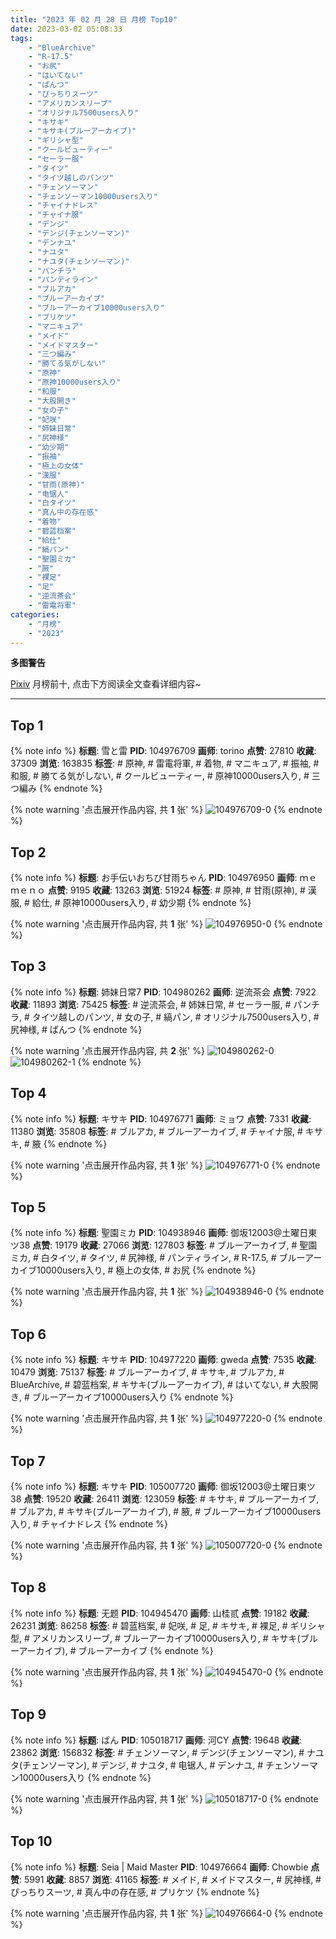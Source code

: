 ```yaml
---
title: "2023 年 02 月 28 日 月榜 Top10"
date: 2023-03-02 05:08:33
tags:
    - "BlueArchive"
    - "R-17.5"
    - "お尻"
    - "はいてない"
    - "ぱんつ"
    - "ぴっちりスーツ"
    - "アメリカンスリーブ"
    - "オリジナル7500users入り"
    - "キサキ"
    - "キサキ(ブルーアーカイブ)"
    - "ギリシャ型"
    - "クールビューティー"
    - "セーラー服"
    - "タイツ"
    - "タイツ越しのパンツ"
    - "チェンソーマン"
    - "チェンソーマン10000users入り"
    - "チャイナドレス"
    - "チャイナ服"
    - "デンジ"
    - "デンジ(チェンソーマン)"
    - "デンナユ"
    - "ナユタ"
    - "ナユタ(チェンソーマン)"
    - "パンチラ"
    - "パンティライン"
    - "ブルアカ"
    - "ブルーアーカイブ"
    - "ブルーアーカイブ10000users入り"
    - "プリケツ"
    - "マニキュア"
    - "メイド"
    - "メイドマスター"
    - "三つ編み"
    - "勝てる気がしない"
    - "原神"
    - "原神10000users入り"
    - "和服"
    - "大股開き"
    - "女の子"
    - "妃咲"
    - "姉妹日常"
    - "尻神様"
    - "幼少期"
    - "振袖"
    - "極上の女体"
    - "漢服"
    - "甘雨(原神)"
    - "电锯人"
    - "白タイツ"
    - "真ん中の存在感"
    - "着物"
    - "碧蓝档案"
    - "給仕"
    - "縞パン"
    - "聖園ミカ"
    - "腋"
    - "裸足"
    - "足"
    - "逆流茶会"
    - "雷電将軍"
categories:
    - "月榜"
    - "2023"
---
```


<i class="fa fa-triangle-exclamation"></i>**多图警告**<i class="fa fa-triangle-exclamation"></i>

[Pixiv](https://www.pixiv.net/) 月榜前十, 点击下方阅读全文查看详细内容~

<!-- more -->

---

## Top 1

{% note info %}
**标题**: 雪と雷
**PID**: 104976709 **画师**: torino
**点赞**: 27810 **收藏**: 37309 **浏览**: 163835
**标签**: # 原神, # 雷電将軍, # 着物, # マニキュア, # 振袖, # 和服, # 勝てる気がしない, # クールビューティー, # 原神10000users入り, # 三つ編み
{% endnote %}

{% note warning '点击展开作品内容, 共 **1** 张' %}
![104976709-0](https://i.pixiv.re/img-original/img/2023/02/01/00/00/41/104976709_p0.jpg)
{% endnote %}

## Top 2

{% note info %}
**标题**: お手伝いおちび甘雨ちゃん
**PID**: 104976950 **画师**: ｍｅｍｅｎｏ
**点赞**: 9195 **收藏**: 13263 **浏览**: 51924
**标签**: # 原神, # 甘雨(原神), # 漢服, # 給仕, # 原神10000users入り, # 幼少期
{% endnote %}

{% note warning '点击展开作品内容, 共 **1** 张' %}
![104976950-0](https://i.pixiv.re/img-original/img/2023/02/01/00/02/19/104976950_p0.png)
{% endnote %}

## Top 3

{% note info %}
**标题**: 姉妹日常7
**PID**: 104980262 **画师**: 逆流茶会
**点赞**: 7922 **收藏**: 11893 **浏览**: 75425
**标签**: # 逆流茶会, # 姉妹日常, # セーラー服, # パンチラ, # タイツ越しのパンツ, # 女の子, # 縞パン, # オリジナル7500users入り, # 尻神様, # ぱんつ
{% endnote %}

{% note warning '点击展开作品内容, 共 **2** 张' %}
![104980262-0](https://i.pixiv.re/img-original/img/2023/02/01/02/10/43/104980262_p0.jpg)
![104980262-1](https://i.pixiv.re/img-original/img/2023/02/01/02/10/43/104980262_p1.jpg)
{% endnote %}

## Top 4

{% note info %}
**标题**: キサキ
**PID**: 104976771 **画师**: ミョワ
**点赞**: 7331 **收藏**: 11380 **浏览**: 35808
**标签**: # ブルアカ, # ブルーアーカイブ, # チャイナ服, # キサキ, # 腋
{% endnote %}

{% note warning '点击展开作品内容, 共 **1** 张' %}
![104976771-0](https://i.pixiv.re/img-original/img/2023/02/01/00/01/01/104976771_p0.png)
{% endnote %}

## Top 5

{% note info %}
**标题**: 聖園ミカ
**PID**: 104938946 **画师**: 御坂12003@土曜日東ツ38
**点赞**: 19179 **收藏**: 27066 **浏览**: 127803
**标签**: # ブルーアーカイブ, # 聖園ミカ, # 白タイツ, # タイツ, # 尻神様, # パンティライン, # R-17.5, # ブルーアーカイブ10000users入り, # 極上の女体, # お尻
{% endnote %}

{% note warning '点击展开作品内容, 共 **1** 张' %}
![104938946-0](https://i.pixiv.re/img-original/img/2023/01/30/17/47/48/104938946_p0.jpg)
{% endnote %}

## Top 6

{% note info %}
**标题**: キサキ
**PID**: 104977220 **画师**: gweda
**点赞**: 7535 **收藏**: 10479 **浏览**: 75137
**标签**: # ブルーアーカイブ, # キサキ, # ブルアカ, # BlueArchive, # 碧蓝档案, # キサキ(ブルーアーカイブ), # はいてない, # 大股開き, # ブルーアーカイブ10000users入り
{% endnote %}

{% note warning '点击展开作品内容, 共 **1** 张' %}
![104977220-0](https://i.pixiv.re/img-original/img/2023/02/01/00/07/19/104977220_p0.png)
{% endnote %}

## Top 7

{% note info %}
**标题**: キサキ
**PID**: 105007720 **画师**: 御坂12003@土曜日東ツ38
**点赞**: 19520 **收藏**: 26411 **浏览**: 123059
**标签**: # キサキ, # ブルーアーカイブ, # ブルアカ, # キサキ(ブルーアーカイブ), # 腋, # ブルーアーカイブ10000users入り, # チャイナドレス
{% endnote %}

{% note warning '点击展开作品内容, 共 **1** 张' %}
![105007720-0](https://i.pixiv.re/img-original/img/2023/02/02/03/54/59/105007720_p0.jpg)
{% endnote %}

## Top 8

{% note info %}
**标题**: 无题
**PID**: 104945470 **画师**: 山桂贰
**点赞**: 19182 **收藏**: 26231 **浏览**: 86258
**标签**: # 碧蓝档案, # 妃咲, # 足, # キサキ, # 裸足, # ギリシャ型, # アメリカンスリーブ, # ブルーアーカイブ10000users入り, # キサキ(ブルーアーカイブ), # ブルーアーカイブ
{% endnote %}

{% note warning '点击展开作品内容, 共 **1** 张' %}
![104945470-0](https://i.pixiv.re/img-original/img/2023/01/30/21/48/13/104945470_p0.jpg)
{% endnote %}

## Top 9

{% note info %}
**标题**: ばん
**PID**: 105018717 **画师**: 河CY
**点赞**: 19648 **收藏**: 23862 **浏览**: 156832
**标签**: # チェンソーマン, # デンジ(チェンソーマン), # ナユタ(チェンソーマン), # デンジ, # ナユタ, # 电锯人, # デンナユ, # チェンソーマン10000users入り
{% endnote %}

{% note warning '点击展开作品内容, 共 **1** 张' %}
![105018717-0](https://i.pixiv.re/img-original/img/2023/02/02/18/30/04/105018717_p0.jpg)
{% endnote %}

## Top 10

{% note info %}
**标题**: Seia | Maid Master
**PID**: 104976664 **画师**: Chowbie
**点赞**: 5991 **收藏**: 8857 **浏览**: 41165
**标签**: # メイド, # メイドマスター, # 尻神様, # ぴっちりスーツ, # 真ん中の存在感, # プリケツ
{% endnote %}

{% note warning '点击展开作品内容, 共 **1** 张' %}
![104976664-0](https://i.pixiv.re/img-original/img/2023/02/01/00/00/29/104976664_p0.png)
{% endnote %}
